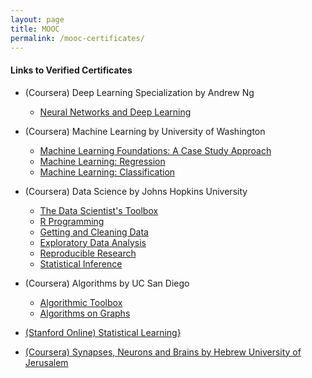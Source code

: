 ```yaml
---
layout: page
title: MOOC
permalink: /mooc-certificates/
---
```


#### Links to Verified Certificates

* (Coursera) Deep Learning Specialization by Andrew Ng &nbsp;
	* [Neural Networks and Deep Learning](https://www.coursera.org/account/accomplishments/verify/DQXVQRW3PB6C) 

* (Coursera) Machine Learning by University of Washington
	* [Machine Learning Foundations: A Case Study Approach](https://www.coursera.org/account/accomplishments/records/MN2PWZ9T36K8)
	* [Machine Learning: Regression](https://www.coursera.org/account/accomplishments/records/MGBYN5YQM8CR)
	* [Machine Learning: Classification](https://www.coursera.org/account/accomplishments/records/NKVR2NP2LYVG)

* (Coursera) Data Science by Johns Hopkins University
	* [The Data Scientist's Toolbox](https://www.coursera.org/account/accomplishments/records/KnA8ENX7YN882Cra)
	* [R Programming](https://www.coursera.org/account/accomplishments/records/WbZNVk8FbcgpWQr2)
	* [Getting and Cleaning Data](https://www.coursera.org/account/accomplishments/records/e5azygPFxnsmPnmv)
	* [Exploratory Data Analysis](https://www.coursera.org/account/accomplishments/records/YKMHAh97fXFsmFSp)
	* [Reproducible Research](https://www.coursera.org/account/accomplishments/records/Wu7zhRb2dAvgTLqr)
	* [Statistical Inference](https://www.coursera.org/account/accomplishments/records/rqKTVLJNuGK3LHZX)
	
* (Coursera) Algorithms by UC San Diego
	* [Algorithmic Toolbox](https://www.coursera.org/account/accomplishments/records/SGVMEBYF2DHW)
	* [Algorithms on Graphs](https://www.coursera.org/account/accomplishments/records/M9MSJ48SNECK)

* [(Stanford Online) Statistical Learning}](https://prod-cert-bucket.s3.amazonaws.com/downloads/c9bd0b1d3d2c45f9834980f782fbddca/Statement.pdf)

* [(Coursera) Synapses, Neurons and Brains by Hebrew University of Jerusalem](https://www.coursera.org/account/accomplishments/records/URE37VKRTHRL)

